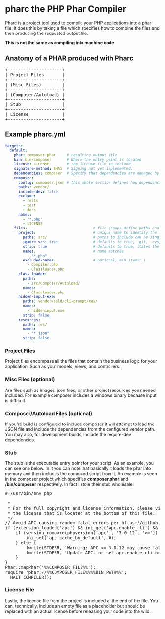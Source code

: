 # pharc the PHP Phar Compiler

Pharc is a project tool used to compile your PHP applications into a [phar](http://php.net/Phar) file. It does this by
taking a file which specifies how to combine the files and then producing the requested output file.

**This is not the same as compiling into machine code**

## Anatomy of a PHAR produced with Pharc

<pre>
+---------------------+
| Project Files       |
+---------------------+
| (Misc Files)        |
+---------------------+
| (Composer/Autoload) |
+---------------------+
| Stub                |
+---------------------+
| License             |
+---------------------+
</pre>

## Example pharc.yml

````yaml
targets:
  default:
    phar: composer.phar     # resulting output file
    bin: bin/composer       # Where the entry point is located
    license: LICENSE        # The license file to include
    signature-method: SHA1  # Signing not yet implemented.
    dependencies: composer  # Specify that dependencies are managed by composer
    composer:               
      config: composer.json # this whole section defines how dependencies should be included/excluded
      paths: vendor/
      include-dev: false
      exclude:
        - Tests
        - test
        - docs
      names:
        - "*.php"
        - LICENSE
    files:                              # file groups define paths and files to include the the phar
      project:                          # unique name to identify the file group
        paths: src/                     # paths to include can be single entry or multiple 
        ignore-vcs: true                # defaults to true, .git, .cvs, etc.. will be ignored
        strip: true                     # defaults to true, states the files should be stripped of whitespace
        names:                          # name matches
          - "*.php"
        excluded-names:                 # optional, min items: 1
          - Compiler.php
          - Classloader.php
      class-loader:
        paths: 
          - src/Composer/Autoload/
        names: 
          - Classloader.php
      hidden-input-exe:
        paths: vendor/seld/cli-prompt/res/
        names: 
          - hiddeninput.exe
        strip: false
      resources:
        paths: res/
        names: 
          - "*.json"
        strip: false
````

### Project Files

Project files encompass all the files that contain the business logic for your application. Such as your models, views,
and controllers.

### Misc Files (optional)

Are files such as images, json files, or other project resources you needed included. For example composer includes
a windows binary because input is difficult.

### Composer/Autoload Files (optional)

If you're build is configured to include composer it will attempt to load the JSON file and include the dependencies
from the configured vendor path. You may also, for development builds, include the require-dev dependencies.

### Stub

The stub is the executable entry point for your script. As an example, you can see one below. In it you can note that
basically it loads the phar into memory and then includes the command script from it. An example is seen in the composer
project which specifies **composer.phar** and **/bin/composer** respectively. In fact I stole their stub wholesale.
<pre>
#!/usr/bin/env php
<?php
/*
 * This file is part of Pharc.
 *
 * (c) Xander Guzman <xander.guzman@xanderguzman.com>
 *
 * For the full copyright and license information, please view
 * the license that is located at the bottom of this file.
 */
// Avoid APC causing random fatal errors per https://github.com/composer/composer/issues/264
if (extension_loaded('apc') && ini_get('apc.enable_cli') && ini_get('apc.cache_by_default')) {
    if (version_compare(phpversion('apc'), '3.0.12', '>=')) {
        ini_set('apc.cache_by_default', 0);
    } else {
        fwrite(STDERR, 'Warning: APC <= 3.0.12 may cause fatal errors when running composer commands.'.PHP_EOL);
        fwrite(STDERR, 'Update APC, or set apc.enable_cli or apc.cache_by_default to 0 in your php.ini.'.PHP_EOL);
    }
}
Phar::mapPhar('%%COMPOSER_FILE%%');
require 'phar://%%COMPOSER_FILE%%%%BIN_PATH%%';
__HALT_COMPILER();
</pre>

### License File

Lastly, the license file from the project is included at the end of the file. You can, technically, include an empty
file as a placeholder but should be replaced with an actual license before releasing your code into the wild.